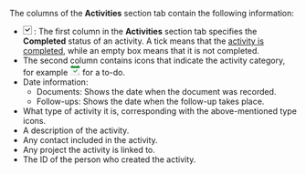 <!-- markdownlint-disable-file MD041 -->
The columns of the **Activities** section tab contain the following information:

* ![icon][img1] : The first column in the **Activities** section tab specifies the **Completed** status of an activity. A tick means that the [activity is completed][1], while an empty box means that it is not completed.
* The second column contains icons that indicate the activity category, for example ![icon][img2] for a to-do.
* Date information:
  * Documents: Shows the date when the document was recorded.
  * Follow-ups: Shows the date when the follow-up takes place.
* What type of activity it is, corresponding with the above-mentioned type icons.
* A description of the activity.
* Any contact included in the activity.
* Any project the activity is linked to.
* The ID of the person who created the activity.

<!-- Referenced links -->
[1]: ../../diary/learn/change-completed-status.md

<!-- Referenced images -->
[img1]: ../../../media/icons/check.png
[img2]: ../../../../common/icons/appointment-task.png
